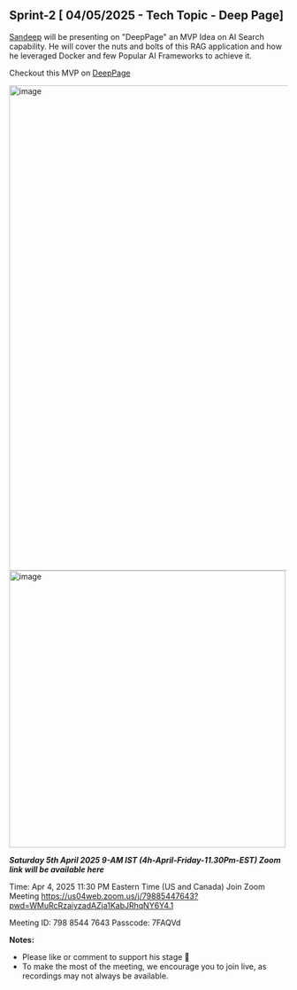 ## Sprint-2 [ 04/05/2025 - Tech Topic - Deep Page]

[Sandeep](www.interviewdose.com/contacts) will be presenting on "DeepPage" an MVP Idea on AI Search capability. 
He will cover the nuts and bolts of this RAG application and how he leveraged Docker and few Popular AI Frameworks to achieve it.

Checkout this MVP on [DeepPage](http://publichome.page/chat)

<img width="876" alt="image" src="https://github.com/user-attachments/assets/96a5037a-391a-404e-a77e-dba2e6ebb93c" />


<img width="500" alt="image" src="https://github.com/user-attachments/assets/e6e1b0b4-5c6e-4243-b7a9-2d8b686d9269" />



_**Saturday 5th April 2025 9-AM IST (4h-April-Friday-11.30Pm-EST) Zoom link will be available here**_

Time: Apr 4, 2025 11:30 PM Eastern Time (US and Canada)
Join Zoom Meeting
https://us04web.zoom.us/j/79885447643?pwd=WMuRcRzaiyzadAZja1KabJRhqNY6Y4.1

Meeting ID: 798 8544 7643
Passcode: 7FAQVd

**Notes:**
- Please like or comment to support his stage 🚀
- To make the most of the meeting, we encourage you to join live, as recordings may not always be available.
